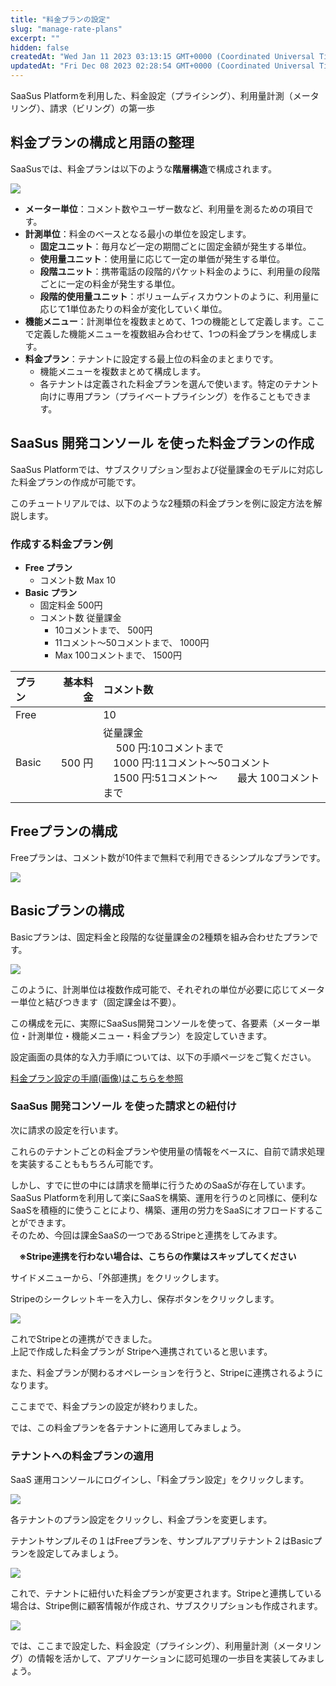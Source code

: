 ```yaml
---
title: "料金プランの設定"
slug: "manage-rate-plans"
excerpt: ""
hidden: false
createdAt: "Wed Jan 11 2023 03:13:15 GMT+0000 (Coordinated Universal Time)"
updatedAt: "Fri Dec 08 2023 02:28:54 GMT+0000 (Coordinated Universal Time)"
---
```

SaaSus Platformを利用した、料金設定（プライシング）、利用量計測（メータリング）、請求（ビリング）の第一歩

## 料金プランの構成と用語の整理

SaaSusでは、料金プランは以下のような**階層構造**で構成されます。


![](/ja/img/tutorial/manage-rate-plans/manage-rate-plans-05.png)

- **メーター単位**：コメント数やユーザー数など、利用量を測るための項目です。
- **計測単位**：料金のベースとなる最小の単位を設定します。
  - **固定ユニット**：毎月など一定の期間ごとに固定金額が発生する単位。
  - **使用量ユニット**：使用量に応じて一定の単価が発生する単位。
  - **段階ユニット**：携帯電話の段階的パケット料金のように、利用量の段階ごとに一定の料金が発生する単位。
  - **段階的使用量ユニット**：ボリュームディスカウントのように、利用量に応じて1単位あたりの料金が変化していく単位。
- **機能メニュー**：計測単位を複数まとめて、1つの機能として定義します。ここで定義した機能メニューを複数組み合わせて、1つの料金プランを構成します。
- **料金プラン**：テナントに設定する最上位の料金のまとまりです。
  - 機能メニューを複数まとめて構成します。
  - 各テナントは定義された料金プランを選んで使います。特定のテナント向けに専用プラン（プライベートプライシング）を作ることもできます。

## SaaSus 開発コンソール を使った料金プランの作成

SaaSus Platformでは、サブスクリプション型および従量課金のモデルに対応した料金プランの作成が可能です。

このチュートリアルでは、以下のような2種類の料金プランを例に設定方法を解説します。

### 作成する料金プラン例

- **Free プラン**
  - コメント数 Max 10
- **Basic プラン**
  - 固定料金 500円
  - コメント数 従量課金
    - 10コメントまで、 500円
    - 11コメント〜50コメントまで、 1000円 
    - Max 100コメントまで、 1500円

| プラン        |     基本料金 | コメント数                                                                             |
| :--------- | -------: | :-------------------------------------------------------------------------------- |
| Free       |          | 10                                                                                |
| Basic      |    500 円 | 従量課金<br />　 500 円:10コメントまで<br />　1000 円:11コメント〜50コメント<br />　1500 円:51コメント〜　　最大 100コメントまで |

## Freeプランの構成

Freeプランは、コメント数が10件まで無料で利用できるシンプルなプランです。

![](/ja/img/tutorial/manage-rate-plans/manage-rate-plans-06.png)

## Basicプランの構成

Basicプランは、固定料金と段階的な従量課金の2種類を組み合わせたプランです。

![](/ja/img/tutorial/manage-rate-plans/manage-rate-plans-07.png)

このように、計測単位は複数作成可能で、それぞれの単位が必要に応じてメーター単位と結びつきます（固定課金は不要）。


この構成を元に、実際にSaaSus開発コンソールを使って、各要素（メーター単位・計測単位・機能メニュー・料金プラン）を設定していきます。

設定画面の具体的な入力手順については、以下の手順ページをご覧ください。

[料金プラン設定の手順(画像)はこちらを参照](./setting-measurement-units-function-menus-and-price-plans) 

### SaaSus 開発コンソール を使った請求との紐付け

次に請求の設定を行います。

これらのテナントごとの料金プランや使用量の情報をベースに、自前で請求処理を実装することももちろん可能です。

しかし、すでに世の中には請求を簡単に行うためのSaaSが存在しています。  
SaaSus Platformを利用して楽にSaaSを構築、運用を行うのと同様に、便利なSaaSを積極的に使うことにより、構築、運用の労力をSaaSにオフロードすることができます。  
そのため、今回は課金SaaSの一つであるStripeと連携をしてみます。

　**※Stripe連携を行わない場合は、こちらの作業はスキップしてください**

サイドメニューから、「外部連携」をクリックします。

Stripeのシークレットキーを入力し、保存ボタンをクリックします。

![](/ja/img/tutorial/manage-rate-plans/manage-rate-plans-01.png)

これでStripeとの連携ができました。  
上記で作成した料金プランが Stripeへ連携されていると思います。

また、料金プランが関わるオペレーションを行うと、Stripeに連携されるようになります。

ここまでで、料金プランの設定が終わりました。

では、この料金プランを各テナントに適用してみましょう。

### テナントへの料金プランの適用

SaaS 運用コンソールにログインし、「料金プラン設定」をクリックします。

![](/ja/img/tutorial/manage-rate-plans/manage-rate-plans-02.png)

各テナントのプラン設定をクリックし、料金プランを変更します。

テナントサンプルその１はFreeプランを、サンプルアプリテナント２はBasicプランを設定してみましょう。

![](/ja/img/tutorial/manage-rate-plans/manage-rate-plans-03.png)

これで、テナントに紐付いた料金プランが変更されます。Stripeと連携している場合は、Stripe側に顧客情報が作成され、サブスクリプションも作成されます。

![](/ja/img/tutorial/manage-rate-plans/manage-rate-plans-04.png)

では、ここまで設定した、料金設定（プライシング）、利用量計測（メータリング）の情報を活かして、アプリケーションに認可処理の一歩目を実装してみましょう。
